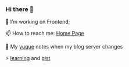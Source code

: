 ### Hi there 👋

<!--
**Alfxjx/Alfxjx** is a ✨ _special_ ✨ repository because its `README.md` (this file) appears on your GitHub profile.

Here are some ideas to get you started:

- 🔭 I’m currently working on ...
- 🌱 I’m currently learning ...
- 👯 I’m looking to collaborate on ...
- 🤔 I’m looking for help with ...
- 💬 Ask me about ...
- 📫 How to reach me: ...
- 😄 Pronouns: ...
- ⚡ Fun fact: ...
-->
🔭 I’m working on Frontend;

📫 How to reach me: [Home Page](https://alfxjx.github.io/)

🌱 My [yuque](https://www.yuque.com/alfxjx) notes when my blog server changes 

⚡ [learning](https://bitable.feishu.cn/appSphPpKDjBUgcN0MphBqQtsCC?from=logout&table=tblVVajif8x7yRwU&view=vew5uodacp) and [gist](https://gist.github.com/Alfxjx)
